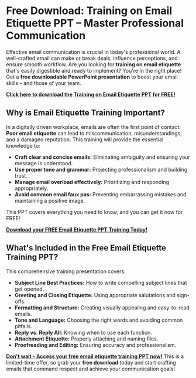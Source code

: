 # Free Download: Training on Email Etiquette PPT – Master Professional Communication

Effective email communication is crucial in today's professional world. A well-crafted email can make or break deals, influence perceptions, and ensure smooth workflow. Are you looking for **training on email etiquette** that's easily digestible and ready to implement? You're in the right place! Get a **free downloadable PowerPoint presentation** to boost your email skills – and those of your team.

[**Click here to download the Training on Email Etiquette PPT for FREE!**](https://udemywork.com/training-on-email-etiquette-ppt)

## Why is Email Etiquette Training Important?

In a digitally driven workplace, emails are often the first point of contact. **Poor email etiquette** can lead to miscommunication, misunderstandings, and a damaged reputation. This training will provide the essential knowledge to:

*   **Craft clear and concise emails:** Eliminating ambiguity and ensuring your message is understood.
*   **Use proper tone and grammar:** Projecting professionalism and building trust.
*   **Manage email overload effectively:** Prioritizing and responding appropriately.
*   **Avoid common email faux pas:** Preventing embarrassing mistakes and maintaining a positive image.

This PPT covers everything you need to know, and you can get it now for FREE!

[**Download your FREE Email Etiquette PPT Training Today!**](https://udemywork.com/training-on-email-etiquette-ppt)

## What's Included in the Free Email Etiquette Training PPT?

This comprehensive training presentation covers:

*   **Subject Line Best Practices:** How to write compelling subject lines that get opened.
*   **Greeting and Closing Etiquette:** Using appropriate salutations and sign-offs.
*   **Formatting and Structure:** Creating visually appealing and easy-to-read emails.
*   **Tone and Language:** Choosing the right words and avoiding common pitfalls.
*   **Reply vs. Reply All:** Knowing when to use each function.
*   **Attachment Etiquette:** Properly attaching and naming files.
*   **Proofreading and Editing:** Ensuring accuracy and professionalism.

[**Don't wait - Access your free email etiquette training PPT now!**](https://udemywork.com/training-on-email-etiquette-ppt) This is a limited-time offer, so grab your **free download** today and start crafting emails that command respect and achieve your communication goals!
